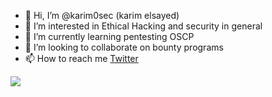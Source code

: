 - 👋 Hi, I’m @karim0sec (karim elsayed)
- 👀 I’m interested in Ethical Hacking and security in general 
- 🌱 I’m currently learning pentesting OSCP
- 💞️ I’m looking to collaborate on bounty programs
- 📫 How to reach me [Twitter](https://twitter.com/alarabi_karim)

![](https://komarev.com/ghpvc/?username=karim0sec)
<!---
karim0sec/karim0sec is a ✨ special ✨ repository because its `README.md` (this file) appears on your GitHub profile.
You can click the Preview link to take a look at your changes.
--->
